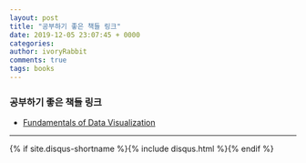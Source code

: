```yaml
---
layout: post
title: "공부하기 좋은 책들 링크"
date: 2019-12-05 23:07:45 + 0000
categories: 
author: ivoryRabbit
comments: true
tags: books
---
```


### 공부하기 좋은 책들 링크

+ <a href="https://serialmentor.com/dataviz/"> Fundamentals of Data Visualization </a>

* * *

{% if site.disqus-shortname %}{% include disqus.html %}{% endif %}

